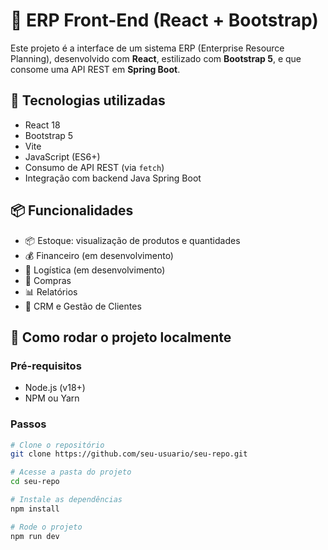 # 🧩 ERP Front-End (React + Bootstrap)

Este projeto é a interface de um sistema ERP (Enterprise Resource Planning), desenvolvido com **React**, estilizado com **Bootstrap 5**, e que consome uma API REST em **Spring Boot**.

## 🚀 Tecnologias utilizadas

- React 18
- Bootstrap 5
- Vite
- JavaScript (ES6+)
- Consumo de API REST (via `fetch`)
- Integração com backend Java Spring Boot

## 📦 Funcionalidades

- 📦 Estoque: visualização de produtos e quantidades
- 💰 Financeiro (em desenvolvimento)
- 🚚 Logística (em desenvolvimento)
- 🛒 Compras
- 📊 Relatórios
- 🤝 CRM e Gestão de Clientes

## 🔧 Como rodar o projeto localmente

### Pré-requisitos

- Node.js (v18+)
- NPM ou Yarn

### Passos

```bash
# Clone o repositório
git clone https://github.com/seu-usuario/seu-repo.git

# Acesse a pasta do projeto
cd seu-repo

# Instale as dependências
npm install

# Rode o projeto
npm run dev
